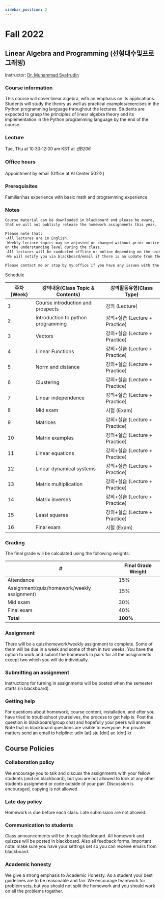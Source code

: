 ```yaml
---
sidebar_position: 2
---
```


# Fall 2022

## Linear Algebra and Programming (선형대수및프로그래밍)

Instructor: [Dr. Muhammad Syafrudin](https://muhammadsyafrudin.com/)

### Course information

This course will cover linear algebra, with an emphasis on its applications. Students will study the theory as well as practical examples/exercises in the Python programming language throughout the lectures. Students are expected to grasp the principles of linear algebra theory and its implementation in the Python programming language by the end of the course.

### Lecture

Tue, Thu at 10:30‐12:00 am KST at *센B206*

### Office hours

Appointment by email (Office at AI Center 502호)

### Prerequisites

Familiar/has experience with basic math and programming experience

### Notes

```markdown
Course material can be downloaded in blackboard and please be aware, 
that we will not publicly release the homework assignments this year.

Please note that:
-All lectures are in English.
-Weekly lecture topics may be adjusted or changed without prior notice depending 
on the understanding level during the class.
-All lectures will be conducted offline or online depending on the university regulations.
-We will notify you via blackboard/email if there is an update from the university regarding the class.

Please contact me or stop by my office if you have any issues with the course.

```


Schedule

| 주차(Week)| 강의내용(Class Topic & Contents)| 강의활동유형(Class Type)|
| ------------- | ------------- | ------------- |
| 1 |Course introduction and prospects  | 강의 (Lecture)|
| 2 |Introduction to python programming |강의+실습 (Lecture + Practice)|
| 3 |Vectors|  강의+실습 (Lecture + Practice)|
| 4 |Linear Functions|  강의+실습 (Lecture + Practice)|
| 5 |Norm and distance| 강의+실습 (Lecture + Practice)|
| 6 |Clustering| 강의+실습 (Lecture + Practice)|
| 7 |Linear independence|  강의+실습 (Lecture + Practice)|
| 8 |Mid exam | 시험 (Exam)|
| 9 |Matrices|  강의+실습 (Lecture + Practice)|
| 10  |Matrix examples|  강의+실습 (Lecture + Practice)|
| 11  |Linear equations|  강의+실습 (Lecture + Practice)|
| 12  |Linear dynamical systems| 강의+실습 (Lecture + Practice)|
| 13  |Matrix multiplication|  강의+실습 (Lecture + Practice)|
| 14  |Matrix inverses|  강의+실습 (Lecture + Practice)|
| 15  |Least squares|  강의+실습 (Lecture + Practice)|
| 16  |Final exam | 시험 (Exam) |


### Grading

The final grade will be calculated using the following weights:

| # | Final Grade Weight |
| ------------- | ------------- |
| Attendance | 15% |
| Assignment(quiz/homework/weekly assignment) | 15% |
| Mid exam | 30% |
| Final exam | 40% |
| **Total** | **100%** |

### Assignment

There will be a quiz/homework/weekly assignment to complete. Some of them will be due in a week and some of them in two weeks. You have the option to work and submit the homework in pairs for all the assignments except two which you will do individually.

### Submitting an assignment

Instructions for turning in assignments will be posted when the semester starts (in blackboard).

### Getting help

For questions about homework, course content, installation, and after you have tried to troubleshoot yourselves, the process to get help is:
Post the question in blackboard/group chat and hopefully your peers will answer. Note that in blackboard questions are visible to everyone.
For private matters send an email to helpline: udin [at] sju [dot] ac [dot] kr.
## Course Policies

### Collaboration policy

We encourage you to talk and discuss the assignments with your fellow students (and on blackboard), but you are not allowed to look at any other students assignment or code outside of your pair. Discussion is encouraged, copying is not allowed.

### Late day policy

Homework is due before each class. Late submission are not allowed.

### Communication to students

Class announcements will be through blackboard. All homework and quizzes will be posted in blackboard. Also all feedback forms. Important note: make sure you have your settings set so you can receive emails from blackboard.

### Academic honesty

We give a strong emphasis to Academic Honesty. As a student your best guidelines are to be reasonable and fair. We encourage teamwork for problem sets, but you should not split the homework and you should work on all the problems together.